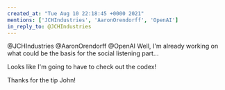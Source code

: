 ```yaml
---
created_at: "Tue Aug 10 22:18:45 +0000 2021"
mentions: ['JCHIndustries', 'AaronOrendorff', 'OpenAI']
in_reply_to: @JCHIndustries
---
```


@JCHIndustries @AaronOrendorff @OpenAI Well, I'm already working on what could be the basis for the social listening part...

Looks like I'm going to have to check out the codex! 

Thanks for the tip John!